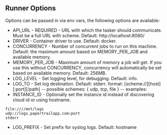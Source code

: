 ## Runner Options

Options can be passed in via env vars, the following options are available:

* API_URL - REQUIRED - URL with which the tasker should communicate. Must be a full URL with scheme. Default: http://localhost:8080/
* DRIVER - Container driver to use. Default: docker.
* CONCURRENCY - Number of concurrent jobs to run on this machine. Default: the maximum amount based on MEMORY_PER_JOB and available memory. 
* MEMORY_PER_JOB - Maximum amount of memory a job will get. If you use this without CONCURRENCY, 
concurrency will automatically be set based on available memory. Default: 256MB. 
* LOG_LEVEL - Set logging level, for debugging. Default: info.
* LOG_TO - Set log destination. Default: stderr. format: [scheme://][host][:port][/path] -- possible schemes: { udp, tcp, file } -- examples:
* INSTANCE_ID - Optionally set the instance id instead of discovering cloud id or using hostname.
```
file:////mnt/logs
udp://logs.papertrailapp.com:port
stderr
```
* LOG_PREFIX - Set prefix for syslog logs. Default: hostname
